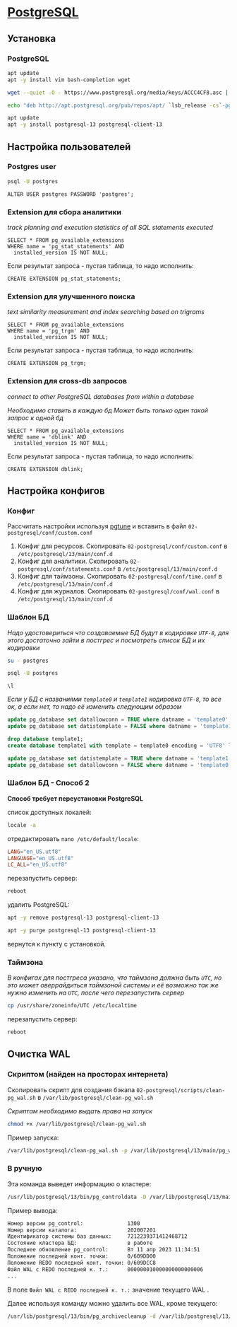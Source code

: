 # [PostgreSQL](https://github.com/postgres/postgres)

## Установка

### PostgreSQL

```bash
apt update
apt -y install vim bash-completion wget
```

```bash
wget --quiet -O - https://www.postgresql.org/media/keys/ACCC4CF8.asc | apt-key add -

echo "deb http://apt.postgresql.org/pub/repos/apt/ `lsb_release -cs`-pgdg main" | tee  /etc/apt/sources.list.d/pgdg.list
```

```bash
apt update
apt -y install postgresql-13 postgresql-client-13
```

## Настройка пользователей

### Postgres user

```bash
psql -U postgres
```

```psql
ALTER USER postgres PASSWORD 'postgres';
```

### Extension для сбора аналитики

*track planning and execution statistics of all SQL statements executed*

```psql
SELECT * FROM pg_available_extensions 
WHERE name = 'pg_stat_statements' AND 
  installed_version IS NOT NULL;
```

Если результат запроса - пустая таблица, то надо исполнить:

```psql
CREATE EXTENSION pg_stat_statements;
```

### Extension для улучшенного поиска

*text similarity measurement and index searching based on trigrams*

```psql
SELECT * FROM pg_available_extensions 
WHERE name = 'pg_trgm' AND 
  installed_version IS NOT NULL;
```

Если результат запроса - пустая таблица, то надо исполнить:

```psql
CREATE EXTENSION pg_trgm;
```

### Extension для cross-db запросов

*connect to other PostgreSQL databases from within a database*

*Необходимо ставить в каждую бд*
*Может быть только один такой запрос к одной бд*

```psql
SELECT * FROM pg_available_extensions 
WHERE name = 'dblink' AND 
  installed_version IS NOT NULL;
```

Если результат запроса - пустая таблица, то надо исполнить:

```psql
CREATE EXTENSION dblink;
```

## Настройка конфигов

### Конфиг

Рассчитать настройки используя [pgtune](https://pgtune.leopard.in.ua/#/) и вставить в файл `02-postgresql/conf/custom.conf`

1. Конфиг для ресурсов. Скопировать `02-postgresql/conf/custom.conf` в `/etc/postgresql/13/main/conf.d`
2. Конфиг для аналитики. Скопировать `02-postgresql/conf/statements.conf` в `/etc/postgresql/13/main/conf.d`
3. Конфиг для таймзоны. Скопировать `02-postgresql/conf/time.conf` в `/etc/postgresql/13/main/conf.d`
3. Конфиг для журналов. Скопировать `02-postgresql/conf/wal.conf` в `/etc/postgresql/13/main/conf.d`

### Шаблон БД

*Надо удостовериться что создаваемые БД будут в кодировке `UTF-8`, для этого достаточно зайти в постгрес и посмотреть список БД и их кодировки*

```bash
su - postgres

psql -U postgres
```

```psql
\l
```

*Если у БД с названиями `template0` и `template1` кодировка `UTF-8`, то все ок, а если нет, то надо её изменить следующим образом*

```sql
update pg_database set datallowconn = TRUE where datname = 'template0';
update pg_database set datistemplate = FALSE where datname = 'template1';

drop database template1;
create database template1 with template = template0 encoding = 'UTF8' lc_ctype = 'en_US.UTF-8' lc_collate = 'en_US.UTF-8';

update pg_database set datistemplate = TRUE where datname = 'template1';
update pg_database set datallowconn = FALSE where datname = 'template0';
```

### Шаблон БД - Способ 2

**Способ требует переустановки PostgreSQL**

список доступных локалей:

```bash
locale -a
```

отредактировать `nano /etc/default/locale`:

```conf
LANG="en_US.utf8"
LANGUAGE="en_US.utf8"
LC_ALL="en_US.utf8"
```

перезапустить сервер:

```bash
reboot
```

удалить PostgreSQL: 

```bash
apt -y remove postgresql-13 postgresql-client-13

apt -y purge postgresql-13 postgresql-client-13
```

вернутся к пункту с установкой.

### Таймзона

*В конфигах для постгреса указано, что таймзона должна быть `UTC`, но это может оверрайдиться таймзоной системы и её возможно так же нужно изменить на `UTC`, после чего перезапустить сервер*

```bash
cp /usr/share/zoneinfo/UTC /etc/localtime
```

перезапустить сервер:

```bash
reboot
```

## Очистка WAL

### Скриптом (найден на просторах интернета)

Скопировать скрипт для создания бэкапа `02-postgresql/scripts/clean-pg_wal.sh` в `/var/lib/postgresql/clean-pg_wal.sh`

*Скриптам необходимо выдать права на запуск*

```bash
chmod +x /var/lib/postgresql/clean-pg_wal.sh
```

Пример запуска:

```bash
/var/lib/postgresql/clean-pg_wal.sh -p /var/lib/postgresql/13/main/pg_wal -a ${DAYS_COUNT} -d
```

### В ручную

Эта команда выведет информацию о кластере:

```bash
/usr/lib/postgresql/13/bin/pg_controldata -D /var/lib/postgresql/13/main
```

Пример вывода:

```bash
Номер версии pg_control:              1300
Номер версии каталога:                202007201
Идентификатор системы баз данных:     7212239371412468712
Состояние кластера БД:                в работе
Последнее обновление pg_control:      Вт 11 апр 2023 11:34:51
Положение последней конт. точки:      0/609DD00
Положение REDO последней конт. точки: 0/609DCC8
Файл WAL c REDO последней к. т.:      000000010000000000000006
...
```

В поле `Файл WAL c REDO последней к. т.:` значение текущего WAL .

Далее используя команду можно удалить все WAL, кроме текущего:

```bash
/usr/lib/postgresql/13/bin/pg_archivecleanup -d /var/lib/postgresql/13/main/pg_wal/ ${WAL_HASH}
```
